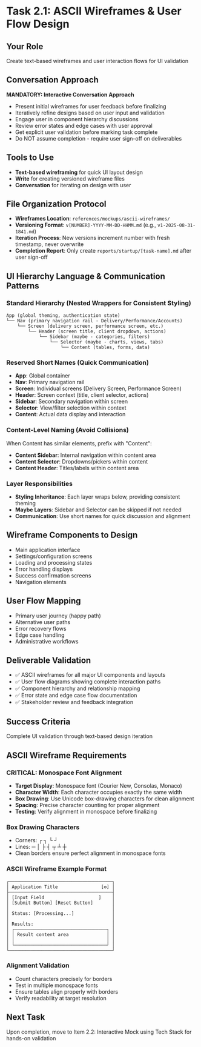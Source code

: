 # Task 2.1: ASCII Wireframes & User Flow Design

## **Your Role**
Create text-based wireframes and user interaction flows for UI validation

## **Conversation Approach**
**MANDATORY: Interactive Conversation Approach**
- Present initial wireframes for user feedback before finalizing
- Iteratively refine designs based on user input and validation
- Engage user in component hierarchy discussions
- Review error states and edge cases with user approval
- Get explicit user validation before marking task complete
- Do NOT assume completion - require user sign-off on deliverables

## **Tools to Use**
- **Text-based wireframing** for quick UI layout design
- **Write** for creating versioned wireframe files
- **Conversation** for iterating on design with user

## **File Organization Protocol**
- **Wireframes Location**: `references/mockups/ascii-wireframes/`
- **Versioning Format**: `v[NUMBER]-YYYY-MM-DD-HHMM.md` (e.g., `v1-2025-08-31-1841.md`)
- **Iteration Process**: New versions increment number with fresh timestamp, never overwrite
- **Completion Report**: Only create `reports/startup/[task-name].md` after user sign-off

## **UI Hierarchy Language & Communication Patterns**

### **Standard Hierarchy (Nested Wrappers for Consistent Styling)**
```
App (global theming, authentication state)
└── Nav (primary navigation rail - Delivery/Performance/Accounts)
    └── Screen (delivery screen, performance screen, etc.)
        └── Header (screen title, client dropdown, actions)
            └── Sidebar (maybe - categories, filters)
                └── Selector (maybe - charts, views, tabs)
                    └── Content (tables, forms, data)
```

### **Reserved Short Names (Quick Communication)**
- **App**: Global container
- **Nav**: Primary navigation rail
- **Screen**: Individual screens (Delivery Screen, Performance Screen)
- **Header**: Screen context (title, client selector, actions)
- **Sidebar**: Secondary navigation within screen
- **Selector**: View/filter selection within context
- **Content**: Actual data display and interaction

### **Content-Level Naming (Avoid Collisions)**
When Content has similar elements, prefix with "Content":
- **Content Sidebar**: Internal navigation within content area
- **Content Selector**: Dropdowns/pickers within content
- **Content Header**: Titles/labels within content area

### **Layer Responsibilities**
- **Styling Inheritance**: Each layer wraps below, providing consistent theming
- **Maybe Layers**: Sidebar and Selector can be skipped if not needed
- **Communication**: Use short names for quick discussion and alignment

## **Wireframe Components to Design**
- Main application interface
- Settings/configuration screens
- Loading and processing states
- Error handling displays
- Success confirmation screens
- Navigation elements

## **User Flow Mapping**
- Primary user journey (happy path)
- Alternative user paths
- Error recovery flows
- Edge case handling
- Administrative workflows

## **Deliverable Validation**
- ✅ ASCII wireframes for all major UI components and layouts
- ✅ User flow diagrams showing complete interaction paths
- ✅ Component hierarchy and relationship mapping
- ✅ Error state and edge case flow documentation
- ✅ Stakeholder review and feedback integration

## **Success Criteria**
Complete UI validation through text-based design iteration

## **ASCII Wireframe Requirements**

### **CRITICAL: Monospace Font Alignment**
- **Target Display**: Monospace font (Courier New, Consolas, Monaco)
- **Character Width**: Each character occupies exactly the same width
- **Box Drawing**: Use Unicode box-drawing characters for clean alignment
- **Spacing**: Precise character counting for proper alignment
- **Testing**: Verify alignment in monospace before finalizing

### **Box Drawing Characters**
- Corners: ┌ ┐ └ ┘
- Lines: ─ │ ├ ┤ ┬ ┴ ┼
- Clean borders ensure perfect alignment in monospace fonts

### **ASCII Wireframe Example Format**
```
┌──────────────────────────────────────┐
│ Application Title                [⚙] │
├──────────────────────────────────────┤
│ [Input Field                    ]    │
│ [Submit Button] [Reset Button]       │
│                                      │
│ Status: [Processing...]              │
│                                      │
│ Results:                             │
│ ┌──────────────────────────────────┐ │
│ │ Result content area              │ │
│ │                                  │ │
│ └──────────────────────────────────┘ │
└──────────────────────────────────────┘
```

### **Alignment Validation**
- Count characters precisely for borders
- Test in multiple monospace fonts
- Ensure tables align properly with borders
- Verify readability at target resolution

## **Next Task**
Upon completion, move to Item 2.2: Interactive Mock using Tech Stack for hands-on validation